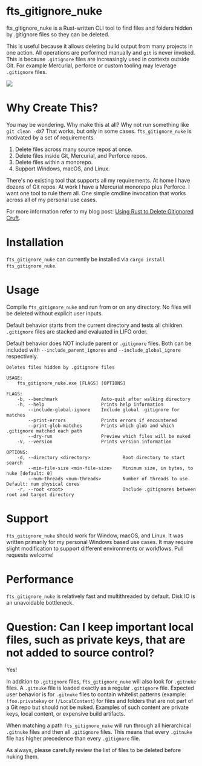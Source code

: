 # fts_gitignore_nuke

fts_gitignore_nuke is a Rust-written CLI tool to find files and folders hidden by .gitignore files so they can be deleted.

This is useful because it allows deleting build output from many projects in one action. All operations are performed manually and `git` is never invoked. This is because `.gitignore` files are increasingly used in contexts outside Git. For example Mercurial, perforce or custom tooling may leverage `.gitignore` files.

![](/screenshots/nuclear_launch.png?raw=true)

# Why Create This?

You may be wondering. Why make this at all? Why not run something like `git clean -dX`? That works, but only in some cases. `fts_gitignore_nuke` is motivated by a set of requirements.

1. Delete files across many source repos at once.
2. Delete files inside Git, Mercurial, and Perforce repos.
3. Delete files within a monorepo.
4. Support Windows, macOS, and Linux.

There's no existing tool that supports all my requirements. At home I have dozens of Git repos. At work I have a Mercurial monorepo plus Perforce. I want one tool to rule them all. One simple cmdline invocation that works across all of my personal use cases.

For more information refer to my blog post: [Using Rust to Delete Gitignored Cruft](https://www.forrestthewoods.com/blog/using-rust-to-delete-gitignored-cruft/).

# Installation

`fts_gitignore_nuke` can currently be installed via `cargo install fts_gitignore_nuke`.

# Usage
Compile `fts_gitignore_nuke` and run from or on any directory. No files will be deleted without explicit user inputs.

Default behavior starts from the current directory and tests all children. `.gitignore` files are stacked and evaluated in LIFO order.

Default behavior does NOT include parent or `.gitignore` files. Both can be included with `--include_parent_ignores` and `--include_global_ignore` respectively.

```
Deletes files hidden by .gitignore files

USAGE:
    fts_gitignore_nuke.exe [FLAGS] [OPTIONS]

FLAGS:
    -b, --benchmark                Auto-quit after walking directory
    -h, --help                     Prints help information
        --include-global-ignore    Include global .gitignore for matches
        --print-errors             Prints errors if encountered
        --print-glob-matches       Prints which glob and which .gitignore matched each path
        --dry-run                  Preview which files will be nuked
    -V, --version                  Prints version information

OPTIONS:
    -d, --directory <directory>            Root directory to start search
        --min-file-size <min-file-size>    Minimum size, in bytes, to nuke [default: 0]
        --num-threads <num-threads>        Number of threads to use. Default: num physical cores
    -r, --root <root>                      Include .gitignores between root and target directory
```

# Support

`fts_gitignore_nuke` should work for Window, macOS, and Linux. It was written primarily for my personal Windows based use cases. It may require slight modification to support different environments or workflows. Pull requests welcome!

# Performance

`fts_gitignore_nuke` is relatively fast and multithreaded by default. Disk IO is an unavoidable bottleneck.

# Question: Can I keep important local files, such as private keys, that are not added to source control?

Yes!

In addition to `.gitignore` files, `fts_gitignore_nuke` will also look for `.gitnuke` files. A `.gitnuke` file is loaded exactly as a regular `.gitignore` file. Expected user behavior is for `.gitnuke` files to contain whitelist patterns (example: `!foo.privatekey` or `!/LocalContent`) for files and folders that are not part of a Git repo but should not be nuked. Examples of such content are private keys, local content, or expensive build artifacts.

When matching a path `fts_gitignore_nuke` will run through all hierarchical `.gitnuke` files and then all `.gitignore` files. This means that every `.gitnuke` file has higher precedence than every `.gitignore` file.

As always, please carefully review the list of files to be deleted before nuking them.
